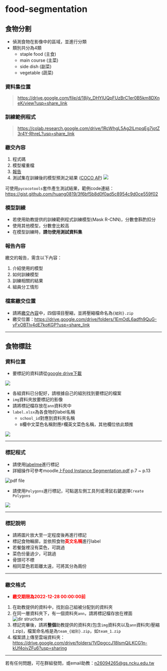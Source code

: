 # food-segmentation

## 食物分割

- 偵測食物在影像中的區域，並進行分類
- 類別共分為4類
    - staple food (主食)
    - main course (主菜)
    - side dish (副菜)
    - vegetable (蔬菜)

### 資料集位置
> https://drive.google.com/file/d/18jlv_DHYlUQpFUzBrC1er0B5km8DXneK/view?usp=share_link

### 訓練範例程式
> https://colab.research.google.com/drive/1RcWhgL5Ag2lLmpqEg7jotZ3r4Y-RhreL?usp=share_link

### 繳交內容
1. 程式碼
2. 模型權重檔
3. [報告](#報告內容)
4. 測試集在訓練後的模型預測之結果 ([COCO AP](https://cocodataset.org/#detection-eval))
![](https://i.imgur.com/ipOv9w4.png)

可使用`pycocotools`套件產生測試結果，範例code連結：https://gist.github.com/huang0819/3f6bf5b8d0f0ad5c8954c9d0ce559f02

### 模型訓練
- 若使用助教提供的訓練範例程式訓練模型(Mask R-CNN)，分數會斟酌扣分
- 使用其他模型，分數會比較高
- 在模型訓練時，**請勿使用測試資料集**

### 報告內容
繳交的報告，需含以下內容：
1. 介紹使用的模型
2. 如何訓練模型
3. 訓練相關的結果
4. 組員分工情形

### 檔案繳交位置
- 請將[繳交內容](#繳交內容)中，四個項目壓縮，並將壓縮檔命名為`{組別}.zip`
- 繳交位置：https://drive.google.com/drive/folders/1EmOdL6adfh9QuG-yFxOBTlv4dE7koKGP?usp=share_link

---

## 食物標註

### 資料位置
- 要標記的資料請從[google drive下載](https://drive.google.com/file/d/1F51Gu2Yg9IvjCx268Dv5nkNkHQDZMwal/view?usp=share_link)

![](https://i.imgur.com/iw8P9Op.png)

- 各組資料已分配好，請根據自己的組別找到要標記的檔案
- `img`資料夾放要標記的影像
- 請將標記檔存放在`ann`資料夾中
- `label.xlsx`為各食物的label名稱
    - `school_id`對應到資料夾名稱
    - `B`欄中文菜色名稱對應`F`欄英文菜色名稱，其他欄位依此類推

![](https://i.imgur.com/HxrQw0V.png)

---

### 標記程式
- 請使用[labelme](https://github.com/wkentaro/labelme)進行標記
- 詳細操作可參考moodle上[Food Instance Segmentation.pdf](./resources/Food%20Instance%20Segmentaion.pdf) p.7 ~ p.13

![pdf file](https://i.imgur.com/OcE92z9_d.webp?maxwidth=1520&fidelity=grand)

- 請使用`Polygons`進行標記，可點選左側工具列或滑鼠右鍵選擇`Create Polygons`

![](https://i.imgur.com/Nxu2wvL.png)

--- 

### 標記說明
- 請將圖片放大至一定程度後再進行標記
- 標記食物輪廓，並依照食物<span style="color: red">**英文名稱**</span>進行label
- 若餐盤裡沒有菜色，可跳過
- 菜色份量過少，可跳過
- 骨頭可不標
- 相同菜色若距離太遠，可將其分為兩份

--- 

### 繳交格式
- <span style="color: red">**繳交期限為2022-12-28 00:00:00前**</span>

1. 在助教提供的資料中，找到自己組被分配到的資料夾
2. 在同一層資料夾下，有一個資料夾`ann`，請將標記檔存放在裡面
![dir structure](https://i.imgur.com/BMRLI2q.png)
3. 標記完畢後，請將**整個**助教提供的資料夾(包含`img`資料夾以及`ann`資料夾)壓縮(.zip)，檔案命名格是為`team_{組別}.zip`，如`team_1.zip`
4. 檔案請上傳至雲端資料夾：https://drive.google.com/drive/folders/1VDpgccJ18IsmQiLKCG1n-kUf4oivZFu6?usp=sharing

---

若有任何問題，可在群組發問，或email助教：n26094265@gs.ncku.edu.tw
